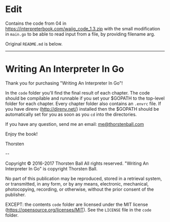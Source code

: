# Edit

Contains the code from 04 in https://interpreterbook.com/waiig_code_1.3.zip 
with the small modification in `main.go` to be able to read input from a file,
by providing filename arg.

Original `README.md` is below.

---

# Writing An Interpreter In Go

Thank you for purchasing "Writing An Interpreter In Go"!

In the `code` folder you'll find the final result of each chapter. The code
should be compilable and runnable if you set your $GOPATH to the top-level
folder for each chapter. Every chapter folder also contains an `.envrc` file. If
you have direnv (http://direnv.net/) installed then the $GOPATH should be
automatically set for you as soon as you `cd` into the directories.

If you have any question, send me an email: me@thorstenball.com

Enjoy the book!

Thorsten

--

Copyright © 2016-2017 Thorsten Ball
All rights reserved.
"Writing An Interpreter In Go" is copyright Thorsten Ball.

No part of this publication may be reproduced, stored in a retrieval system, or
transmitted, in any form, or by any means, electronic, mechanical, photocopying,
recording, or otherwise, without the prior consent of the publisher.

EXCEPT: the contents `code` folder are licensed under the MIT license
(https://opensource.org/licenses/MIT). See the `LICENSE` file in the `code`
folder.
